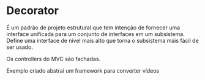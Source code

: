 # Decorator

É um padrão de projeto estrutural que tem intenção de fornecer uma interface unificada para um conjunto de interfaces em um subsistema. Define uma interface de nível mais alto que torna o subsistema mais fácil  de ser usado.

Os controllers do MVC sáo fachadas.

Exemplo criado abstrai um framework para converter vídeos 
